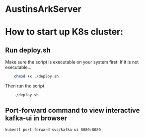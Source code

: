 # AustinsArkServer
# How to start up K8s cluster:
## Run deploy.sh
Make sure the script is executable on your system first. If it is not executable...
```bash
    chmod +x ./deploy.sh
```
Then run the script.
```bash
    ./deploy.sh
```
## Port-forward command to view interactive kafka-ui in browser
```bash
kubectl port-forward svc/kafka-ui 8080:8080
```
